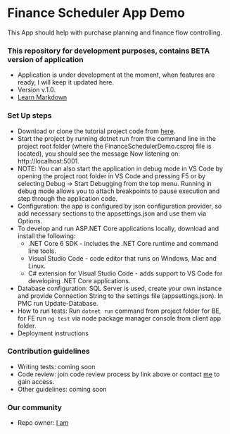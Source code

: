 # Finance Scheduler App Demo

This App should help with purchase planning and finance flow controlling.

### This repository for development purposes, contains BETA version of application

- Application is under development at the moment, when features are ready, I will keep it updated here.
- Version v.1.0.
- [Learn Markdown](https://bitbucket.org/tutorials/markdowndemo)

### Set Up steps

- Download or clone the tutorial project code from [here](https://github.com/AleksandrZhadetsky/finance_scheduler_dev.git/).
- Start the project by running dotnet run from the command line in the project root folder (where the FinanceSchedulerDemo.csproj file is located), you should see the message Now listening on: http://localhost:5001.
- NOTE: You can also start the application in debug mode in VS Code by opening the project root folder in VS Code and pressing F5 or by selecting Debug -> Start Debugging from the top menu.
  Running in debug mode allows you to attach breakpoints to pause execution and step through the application code.
- Configuration: the app is configured by json configuration provider, so add necessary sections to the appsettings.json and use them via Options.
- To develop and run ASP.NET Core applications locally, download and install the following:
  - .NET Core 6 SDK - includes the .NET Core runtime and command line tools.
  - Visual Studio Code - code editor that runs on Windows, Mac and Linux.
  - C# extension for Visual Studio Code - adds support to VS Code for developing .NET Core applications.
- Database configuration: SQL Server is used, create your own instance and provide Connection String to the settings file (appsettings.json). In PMC run Update-Database.
- How to run tests: Run `dotnet run` command from project folder for BE, for FE run `ng test` via node package manager console from client app folder.
- Deployment instructions

### Contribution guidelines

- Writing tests: coming soon
- Code review: join code review process by link above or contact [me](https://github.com/AleksandrZhadetsky) to gain access.
- Other guidelines: coming soon

### Our community

- Repo owner: [I am](https://github.com/AleksandrZhadetsky)
